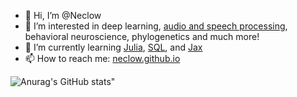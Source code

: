 - 👋 Hi, I’m @Neclow
- 👀 I’m interested in deep learning, [audio and speech processing](https://doi.org/10.1109/ICASSP43922.2022.9747348), behavioral neuroscience, phylogenetics and much more!
- 🌱 I’m currently learning [Julia](http://www.julialang.org), [SQL](https://www.postgresql.org/), and [Jax](https://github.com/google/jax)
- 📫 How to reach me: [neclow.github.io](https://neclow.github.io)

![Anurag's GitHub stats](https://github-readme-stats-git-masterrstaa-rickstaa.vercel.app/api?username=Neclow&count_private=true)"

<!---
Neclow/Neclow is a ✨ special ✨ repository because its `README.md` (this file) appears on your GitHub profile.
You can click the Preview link to take a look at your changes.
--->
